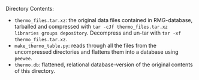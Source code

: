 Directory Contents:
 - `thermo_files.tar.xz`: the original data files contained in RMG-database, tarballed and compressed with `tar -cJf thermo_files.tar.xz libraries groups depository`. Decompress and un-tar with `tar -xf thermo_files.tar.xz`.
 - `make_thermo_table.py`: reads through all the files from the uncompressed directories and flattens them into a database using `peewee`.
 - `thermo.db`: flattened, relational database-version of the original contents of this directory.

